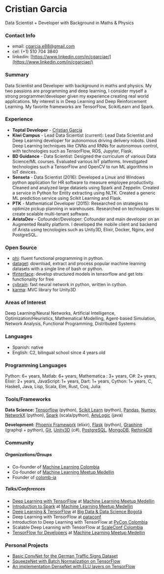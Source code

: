 # Cristian Garcia
Data Scientist + Developer with Background in Maths & Physics

### Contact Info
* email: cgarcia.e88@gmail.com
* cel: (+1) 510 704 3840
* linkedin: [https://www.linkedin.com/in/cgarciae/](https://www.linkedin.com/in/cgarciae/)

### Summary
Data Scientist and Developer with background in maths and physics. My two passions are programming and deep learning, I consider myself a strong programmer/developer given my experience creating real world applications. My interest is in Deep Learning and Deep Reinforcement Learning. My favorite frameworks are TensorFlow, ScikitLearn and Spark.

### Experience
* **Toptal Developer** - [Cristian Garcia](https://www.toptal.com/resume/cristian-garcia)
* **Kiwi Campus** - Lead Data Scientist (current): Lead Data Scientist and Deep Learning developer for autonomous driving delivery robots. Used Deep Learning techniques like CNNs and RNNs for autonomous control, with technologies such as TensorFlow, ROS, Jupyter, Flask.
* **BD Guidance** - Data Scientist: Designed the curriculum of various Data Science/ML courses. Evaluated various IoT platforms. Investigated technologies such a TensorFlow and OpenCV to run ML algorithms in IoT devices.
* **Senseta** - Data Scientist (2016): Developed a Linux and Windows python application for HR software to measure employee productivity. Cleaned and analyzed large datasets using Spark and Zeppelin. Created a service in Python for Entity extracting using NLTK. Created a generic ML prediction service using Scikit Learning and Flask.
* **PTK** - Mathematical Developer (2015): Researched on strategies to optimize pickup planning in warehouses. Researched on technologies to create scalable multi-tenant software.
* **AristaDev** - Cofounder/Developer: Cofounder and main developer on an Augmented Reality platform. I developed the mobile client and backend of Arista using tecnologies such as Unity3D, Elixir, Docker, Nginx, and PostgreSQL.




### Open Source
* [phi](https://github.com/cgarciae/phi): fluent functional programming in python.
* [dataget](https://github.com/cgarciae/dataget): download, extract and process popular machine learning datasets with a single line of bash or python.
* [tfinterface](https://github.com/cgarciae/tfinterface): develop structured models in tensorflow and get lots functionality for free
* [cybrain](https://github.com/cgarciae/cybrain): fast neural network in python, written in cython.
* [karma](https://github.com/cgarciae/karma): MVC library for Unity3D

### Areas of Interest
Deep Learning/Neural Networks, Artificial Intelligence, Optimization/Heuristics, Mathematical Modelling, Agent-based Simulation, Network Analysis, Functional Programming, Distributed Systems

### Languages
* Spanish: native
* English: C2, bilingual school since 4 years old

### Programming Languages
Python: 6+ years, Matlab: 6+ years, Mathematica : 3+ years, C#: 2+ years, Elixir: 2+ years, JavaScript: 1+ years, Dart: 1+ years, Cython: 1+ years, C, Haskell, Java, Lisp, Scala, Elm, Rust, Coq, Julia

### Tools/Frameworks
**Data Science:**
[Tensorflow](https://www.tensorflow.org/) (python), [Scikit Learn](http://scikit-learn.org) (python), [Pandas](http://pandas.pydata.org/), [Numpy](http://www.numpy.org/), [NetworkX](https://networkx.github.io/) (python), [Spark](http://spark.apache.org/) (scala/python), [AnyLogic](http://www.anylogic.com/) (java)

**Development:**
[Phoenix Framework](http://www.phoenixframework.org/) (elixir), [Flask](http://flask.pocoo.org/) (python), [Graphine](http://graphene-python.org/) (graphql + python), [Git](https://git-scm.com/), [Unity3D](https://unity3d.com/) (c#), [PostgreSQL](https://www.postgresql.org/), [MongoDB](https://www.mongodb.com/), [RethinkDB](https://github.com/rethinkdb/rethinkdb)


### Community
##### Organizations/Groups
* Co-founder of [Machine Learning Colombia](https://www.facebook.com/groups/1766056600304468)
* Co-founder of [Machine Learning Meetup Medellin](https://www.meetup.com/es-ES/ml-medellin)
* Founder of [colomb-ia](https://github.com/colomb-ia/mision-vision)

##### Talks/Conferences
* [Deep Learning with TensorFlow](https://www.meetup.com/es-ES/ml-medellin/events/231887878/) at [Machine Learning Meetup Medellin](https://www.meetup.com/es-ES/ml-medellin)
* [Introduction to Spark](https://www.meetup.com/es-ES/ml-medellin/events/232587669/) at [Machine Learning Meetup Medellin](https://www.meetup.com/es-ES/ml-medellin)
* [Deep Learning & TensorFlow](https://www.meetup.com/es-ES/Big-Data-Science-Bogota/events/233975872) at [Big Data & Data Science Bogotá](https://www.meetup.com/es-ES/Big-Data-Science-Bogota/)
* Deep Learning with TensorFlow at [pataconf](http://pataconf.com/)
* Introduction to Deep Learning with TensorFlow at [PyCon Colombia](http://www.pycon.co/)
* Scalable Deep Learning with TensorFlow at [ScaleConf Colombia](http://scaleconfco.com/)
* [TensorFlow for Developers](https://www.meetup.com/es-ES/ml-medellin/events/238072044/) at [Machine Learning Meetup Medellin](https://www.meetup.com/es-ES/ml-medellin)


### Personal Projects
* [Basic ConvNet for the German Traffic Signs Dataset](https://github.com/cgarciae/supervised-avanzado-german-traffic-signs/tree/feature/solucion-basica)
* [SqueezeNet with Batch Normalization on TensorFlow](https://github.com/cgarciae/supervised-avanzado-german-traffic-signs/tree/feature/batch-norm-squeeze-net)
* [An implementation DenseNet with ELU layers on TensorFlow ](https://github.com/cgarciae/supervised-avanzado-german-traffic-signs/tree/feature/dense-net-elu-2)
